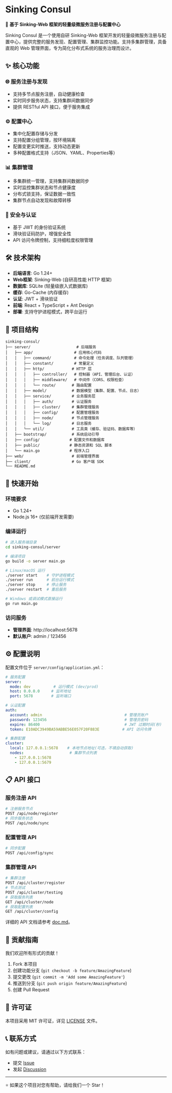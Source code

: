 # Sinking Consul

🚀 **基于 Sinking-Web 框架的轻量级微服务注册与配置中心**

Sinking Consul 是一个使用自研 Sinking-Web 框架开发的轻量级微服务注册与配置中心，提供完整的服务发现、配置管理、集群监控功能。支持多集群管理，具备直观的 Web 管理界面，专为简化分布式系统的服务治理而设计。

## ✨ 核心功能

### 🌐 服务注册与发现
- 支持多节点服务注册，自动健康检查
- 实时同步服务状态，支持集群间数据同步
- 提供 RESTful API 接口，便于服务集成

### ⚙️ 配置中心
- 集中化配置存储与分发
- 支持配置分组管理，按环境隔离
- 配置变更实时推送，支持动态更新
- 多种配置格式支持（JSON、YAML、Properties等）

### 📊 集群管理
- 多集群统一管理，支持集群间数据同步
- 实时监控集群状态和节点健康度
- 分布式锁支持，保证数据一致性
- 集群节点自动发现和故障转移

### 🔐 安全与认证
- 基于 JWT 的身份验证系统
- 滑块验证码防护，增强安全性
- API 访问令牌控制，支持细粒度权限管理

## 🛠️ 技术架构

- **后端语言**: Go 1.24+
- **Web框架**: Sinking-Web (自研高性能 HTTP 框架)
- **数据库**: SQLite (轻量级嵌入式数据库)
- **缓存**: Go-Cache (内存缓存)
- **认证**: JWT + 滑块验证
- **前端**: React + TypeScript + Ant Design
- **部署**: 支持守护进程模式，跨平台运行

## 📁 项目结构

```
sinking-consul/
├── server/                    # 后端服务
│   ├── app/                  # 应用核心代码
│   │   ├── command/          # 命令处理（任务调度、队列管理）
│   │   ├── constant/         # 常量定义
│   │   ├── http/            # HTTP 层
│   │   │   ├── controller/   # 控制器（API、管理后台、认证）
│   │   │   ├── middleware/   # 中间件（CORS、权限检查）
│   │   │   └── route/       # 路由配置
│   │   ├── model/           # 数据模型（集群、配置、节点、日志）
│   │   ├── service/         # 业务服务层
│   │   │   ├── auth/        # 认证服务
│   │   │   ├── cluster/     # 集群管理服务
│   │   │   ├── config/      # 配置管理服务
│   │   │   ├── node/        # 节点管理服务
│   │   │   └── log/         # 日志服务
│   │   └── util/            # 工具类（缓存、验证码、数据库等）
│   ├── bootstrap/           # 系统启动引导
│   ├── config/             # 配置文件和数据库
│   ├── public/             # 静态资源和 SQL 脚本
│   └── main.go             # 程序入口
├── web/                     # 前端管理界面
├── client/                  # Go 客户端 SDK
└── README.md
```

## 🚀 快速开始

### 环境要求
- Go 1.24+ 
- Node.js 16+ (仅前端开发需要)

### 编译运行

```bash
# 进入服务端目录
cd sinking-consul/server

# 编译项目
go build -o server main.go

# Linux/macOS 运行
./server start    # 守护进程模式
./server run      # 前台运行模式
./server stop     # 停止服务
./server restart  # 重启服务

# Windows 或调试模式直接运行
go run main.go
```

### 访问服务
- **管理界面**: http://localhost:5678
- **默认账户**: admin / 123456

## ⚙️ 配置说明

配置文件位于 `server/config/application.yml`：

```yaml
# 服务配置
server:
  mode: dev          # 运行模式 (dev/prod)
  host: 0.0.0.0     # 监听地址
  port: 5678        # 监听端口

# 认证配置  
auth:
  account: admin                                    # 管理员账户
  password: 123456                                  # 管理员密码
  expire: 86400                                     # JWT 过期时间(秒)
  token: E10ADC3949BA59ABBE56E057F20F883E          # API 访问令牌

# 集群配置
cluster:
  local: 127.0.0.1:5678    # 本地节点地址(可选，不填自动获取)
  nodes:                    # 集群节点列表
    - 127.0.0.1:5678
    - 127.0.0.1:5679
```

## 📋 API 接口

### 服务注册 API
```bash
# 注册服务节点
POST /api/node/register
# 同步服务状态  
POST /api/node/sync
```

### 配置管理 API
```bash
# 同步配置
POST /api/config/sync
```

### 集群管理 API
```bash
# 集群注册
POST /api/cluster/register
# 节点测试
POST /api/cluster/testing
# 获取服务列表
GET /api/cluster/node
# 获取配置列表
GET /api/cluster/config
```

详细的 API 文档请参考 [doc.md](./doc.md)。

## 🤝 贡献指南

我们欢迎所有形式的贡献！

1. Fork 本项目
2. 创建功能分支 (`git checkout -b feature/AmazingFeature`)
3. 提交更改 (`git commit -m 'Add some AmazingFeature'`)
4. 推送到分支 (`git push origin feature/AmazingFeature`)
5. 创建 Pull Request

## 📄 许可证

本项目采用 MIT 许可证，详见 [LICENSE](../LICENSE) 文件。

## 📞 联系方式

如有问题或建议，请通过以下方式联系：
- 提交 [Issue](https://github.com/SinKingCloud/sinking-go/issues)
- 发起 [Discussion](https://github.com/SinKingCloud/sinking-go/discussions)

---

⭐ 如果这个项目对您有帮助，请给我们一个 Star！